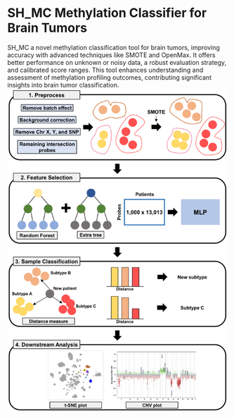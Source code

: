 # SH_MC Methylation Classifier for Brain Tumors

SH_MC a novel methylation classification tool for brain tumors, improving accuracy with advanced techniques like SMOTE and OpenMax. It offers better performance on unknown or noisy data, a robust evaluation strategy, and calibrated score ranges. This tool enhances understanding and assessment of methylation profiling outcomes, contributing significant insights into brain tumor classification.
<img src="https://github.com/jaeminjj/OS_MC/blob/main/Figures/workflow.png" alt="workflow" width="500"/>
